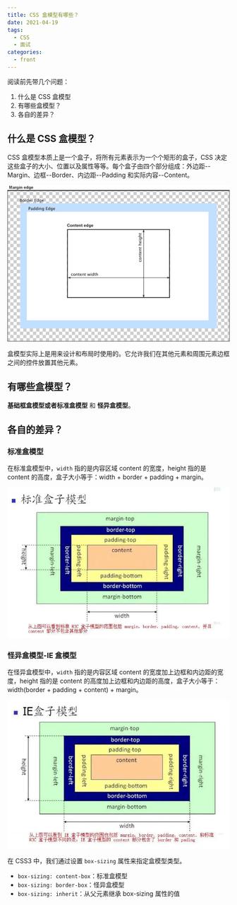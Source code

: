 ```yaml
---
title: CSS 盒模型有哪些？
date: 2021-04-19
tags:
  - CSS
  - 面试
categories:
  - front
---
```


阅读前先带几个问题：

1. 什么是 CSS 盒模型
2. 有哪些盒模型？
3. 各自的差异？

## 什么是 CSS 盒模型？

CSS 盒模型本质上是一个盒子，将所有元素表示为一个个矩形的盒子，CSS 决定这些盒子的大小、位置以及属性等等。每个盒子由四个部分组成：外边距--Margin、边框--Border、内边距--Padding 和实际内容--Content。

![](./imgs/boxmodel.webp)

盒模型实际上是用来设计和布局时使用的。它允许我们在其他元素和周围元素边框之间的控件放置其他元素。

## 有哪些盒模型？

**基础框盒模型或者标准盒模型** 和 **怪异盒模型**。

## 各自的差异？

### 标准盒模型

在标准盒模型中，`width` 指的是内容区域 content 的宽度，height 指的是 content 的高度，盒子大小等于：width + border + padding + margin。

![](./imgs/biaozhunbox_model.webp)

### 怪异盒模型-IE 盒模型

在怪异盒模型中，`width` 指的是内容区域 content 的宽度加上边框和内边距的宽度，height 指的是 content 的高度加上边框和内边距的高度，盒子大小等于：width(border + padding + content) + margin。

![](./imgs/IE_boxmodel.webp)

在 CSS3 中，我们通过设置 `box-sizing` 属性来指定盒模型类型。

- `box-sizing: content-box`：标准盒模型
- `box-sizing: border-box`：怪异盒模型
- `box-sizing: inherit`：从父元素继承 box-sizing 属性的值
